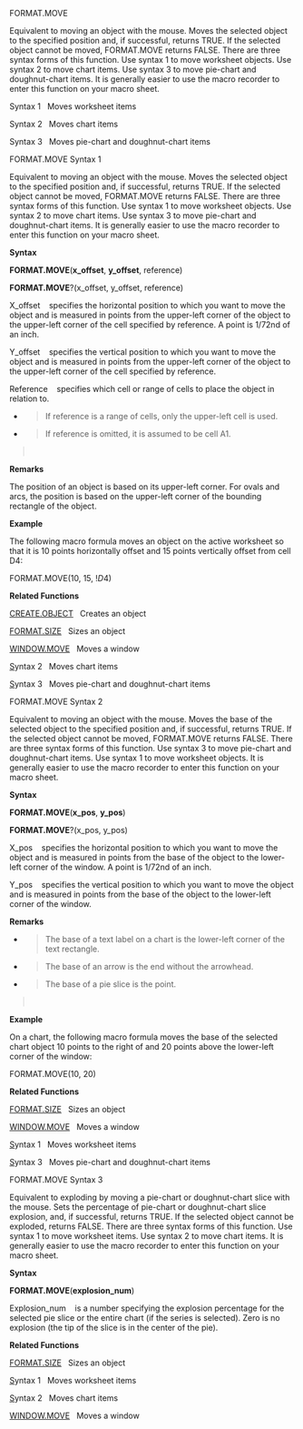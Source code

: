 FORMAT.MOVE

Equivalent to moving an object with the mouse. Moves the selected object
to the specified position and, if successful, returns TRUE. If the
selected object cannot be moved, FORMAT.MOVE returns FALSE. There are
three syntax forms of this function. Use syntax 1 to move worksheet
objects. Use syntax 2 to move chart items. Use syntax 3 to move
pie-chart and doughnut-chart items. It is generally easier to use the
macro recorder to enter this function on your macro sheet.

Syntax 1   Moves worksheet items

Syntax 2   Moves chart items

Syntax 3   Moves pie-chart and doughnut-chart items


FORMAT.MOVE Syntax 1

Equivalent to moving an object with the mouse. Moves the selected object
to the specified position and, if successful, returns TRUE. If the
selected object cannot be moved, FORMAT.MOVE returns FALSE. There are
three syntax forms of this function. Use syntax 1 to move worksheet
objects. Use syntax 2 to move chart items. Use syntax 3 to move
pie-chart and doughnut-chart items. It is generally easier to use the
macro recorder to enter this function on your macro sheet.

**Syntax**

**FORMAT.MOVE**(**x\_offset**, **y\_offset**, reference)

**FORMAT.MOVE**?(x\_offset, y\_offset, reference)

X\_offset    specifies the horizontal position to which you want to move
the object and is measured in points from the upper-left corner of the
object to the upper-left corner of the cell specified by reference. A
point is 1/72nd of an inch.

Y\_offset    specifies the vertical position to which you want to move
the object and is measured in points from the upper-left corner of the
object to the upper-left corner of the cell specified by reference.

Reference    specifies which cell or range of cells to place the object
in relation to.

  - > If reference is a range of cells, only the upper-left cell is
    > used.

  - > If reference is omitted, it is assumed to be cell A1.

>  

**Remarks**

The position of an object is based on its upper-left corner. For ovals
and arcs, the position is based on the upper-left corner of the bounding
rectangle of the object.

**Example**

The following macro formula moves an object on the active worksheet so
that it is 10 points horizontally offset and 15 points vertically offset
from cell D4:

FORMAT.MOVE(10, 15, \!$D$4)

**Related Functions**

[CREATE.OBJECT](CREATE.OBJECT.md)   Creates an object

[FORMAT.SIZE](FORMAT.SIZE.md)   Sizes an object

[WINDOW.MOVE](WINDOW.MOVE.md)   Moves a window

[S](S.md)yntax 2   Moves chart items

[S](S.md)yntax 3   Moves pie-chart and doughnut-chart items


FORMAT.MOVE Syntax 2

Equivalent to moving an object with the mouse. Moves the base of the
selected object to the specified position and, if successful, returns
TRUE. If the selected object cannot be moved, FORMAT.MOVE returns FALSE.
There are three syntax forms of this function. Use syntax 3 to move
pie-chart and doughnut-chart items. Use syntax 1 to move worksheet
objects. It is generally easier to use the macro recorder to enter this
function on your macro sheet.

**Syntax**

**FORMAT.MOVE**(**x\_pos**, **y\_pos**)

**FORMAT.MOVE**?(x\_pos, y\_pos)

X\_pos    specifies the horizontal position to which you want to move
the object and is measured in points from the base of the object to the
lower-left corner of the window. A point is 1/72nd of an inch.

Y\_pos    specifies the vertical position to which you want to move the
object and is measured in points from the base of the object to the
lower-left corner of the window.

**Remarks**

  - > The base of a text label on a chart is the lower-left corner of
    > the text rectangle.

  - > The base of an arrow is the end without the arrowhead.

  - > The base of a pie slice is the point.

>  

**Example**

On a chart, the following macro formula moves the base of the selected
chart object 10 points to the right of and 20 points above the
lower-left corner of the window:

FORMAT.MOVE(10, 20)

**Related Functions**

[FORMAT.SIZE](FORMAT.SIZE.md)   Sizes an object

[WINDOW.MOVE](WINDOW.MOVE.md)   Moves a window

[S](S.md)yntax 1   Moves worksheet items

[S](S.md)yntax 3   Moves pie-chart and doughnut-chart items


FORMAT.MOVE Syntax 3

Equivalent to exploding by moving a pie-chart or doughnut-chart slice
with the mouse. Sets the percentage of pie-chart or doughnut-chart slice
explosion, and, if successful, returns TRUE. If the selected object
cannot be exploded, returns FALSE. There are three syntax forms of this
function. Use syntax 1 to move worksheet items. Use syntax 2 to move
chart items. It is generally easier to use the macro recorder to enter
this function on your macro sheet.

**Syntax**

**FORMAT.MOVE**(**explosion\_num**)

Explosion\_num    is a number specifying the explosion percentage for
the selected pie slice or the entire chart (if the series is selected).
Zero is no explosion (the tip of the slice is in the center of the pie).

**Related Functions**

[FORMAT.SIZE](FORMAT.SIZE.md)   Sizes an object

[S](S.md)yntax 1   Moves worksheet items

[S](S.md)yntax 2   Moves chart items

[WINDOW.MOVE](WINDOW.MOVE.md)   Moves a window


